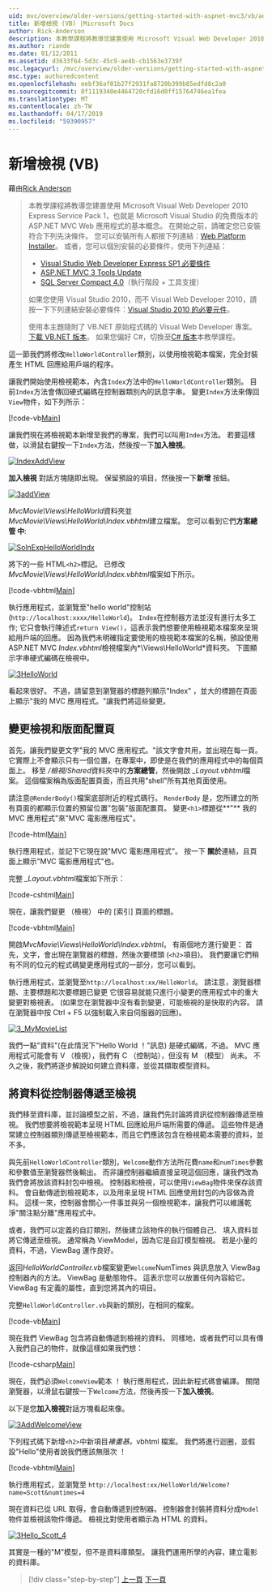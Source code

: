 ```yaml
---
uid: mvc/overview/older-versions/getting-started-with-aspnet-mvc3/vb/adding-a-view
title: 新增檢視 (VB) |Microsoft Docs
author: Rick-Anderson
description: 本教學課程將教導您建置使用 Microsoft Visual Web Developer 2010 Express Service Pack 1，也就是 ASP.NET MVC Web 應用程式的基本概念...
ms.author: riande
ms.date: 01/12/2011
ms.assetid: d3633f64-5d3c-45c9-ae4b-cb1563e3739f
msc.legacyurl: /mvc/overview/older-versions/getting-started-with-aspnet-mvc3/vb/adding-a-view
msc.type: authoredcontent
ms.openlocfilehash: eebf36af01b27f2931fa8720b399b85edfd8c2a0
ms.sourcegitcommit: 0f1119340e4464720cfd16d0ff15764746ea1fea
ms.translationtype: MT
ms.contentlocale: zh-TW
ms.lasthandoff: 04/17/2019
ms.locfileid: "59390957"
---
```

# <a name="adding-a-view-vb"></a>新增檢視 (VB)

藉由[Rick Anderson]((https://twitter.com/RickAndMSFT))

> 本教學課程將教導您建置使用 Microsoft Visual Web Developer 2010 Express Service Pack 1，也就是 Microsoft Visual Studio 的免費版本的 ASP.NET MVC Web 應用程式的基本概念。 在開始之前，請確定您已安裝符合下列先決條件。 您可以安裝所有人都按下列連結：[Web Platform Installer](https://www.microsoft.com/web/gallery/install.aspx?appid=VWD2010SP1Pack)。 或者，您可以個別安裝的必要條件，使用下列連結：
> 
> - [Visual Studio Web Developer Express SP1 必要條件](https://www.microsoft.com/web/gallery/install.aspx?appid=VWD2010SP1Pack)
> - [ASP.NET MVC 3 Tools Update](https://www.microsoft.com/web/gallery/install.aspx?appsxml=&amp;appid=MVC3)
> - [SQL Server Compact 4.0](https://www.microsoft.com/web/gallery/install.aspx?appid=SQLCE;SQLCEVSTools_4_0)（執行階段 + 工具支援）
> 
> 如果您使用 Visual Studio 2010，而不 Visual Web Developer 2010，請按一下下列連結安裝必要條件：[Visual Studio 2010 的必要元件](https://www.microsoft.com/web/gallery/install.aspx?appsxml=&amp;appid=VS2010SP1Pack)。
> 
> 使用本主題隨附了 VB.NET 原始程式碼的 Visual Web Developer 專案。 [下載 VB.NET 版本](https://code.msdn.microsoft.com/Introduction-to-MVC-3-10d1b098)。 如果您偏好 C#，切換至[C# 版本](../cs/adding-a-view.md)本教學課程。


這一節我們將修改`HelloWorldController`類別，以使用檢視範本檔案，完全封裝產生 HTML 回應給用戶端的程序。

讓我們開始使用檢視範本，內含`Index`方法中的`HelloWorldController`類別。 目前`Index`方法會傳回硬式編碼在控制器類別內的訊息字串。 變更`Index`方法來傳回`View`物件，如下列所示：

[!code-vb[Main](adding-a-view/samples/sample1.vb)]

讓我們現在將檢視範本新增至我們的專案，我們可以叫用`Index`方法。 若要這樣做，以滑鼠右鍵按一下`Index`方法，然後按一下**加入檢視**。

[![IndexAddView](adding-a-view/_static/image2.png "IndexAddView")](adding-a-view/_static/image1.png)

**加入檢視** 對話方塊隨即出現。 保留預設的項目，然後按一下**新增** 按鈕。

[![3addView](adding-a-view/_static/image4.png "3addView")](adding-a-view/_static/image3.png)

*MvcMovie\Views\HelloWorld*資料夾並*MvcMovie\Views\HelloWorld\Index.vbhtml*建立檔案。 您可以看到它們**方案總管 中**:

[![SolnExpHelloWorldIndx](adding-a-view/_static/image6.png "SolnExpHelloWorldIndx")](adding-a-view/_static/image5.png)

將下的一些 HTML`<h2>`標記。 已修改*MvcMovie\Views\HelloWorld\Index.vbhtml*檔案如下所示。

[!code-vbhtml[Main](adding-a-view/samples/sample2.vbhtml)]

執行應用程式，並瀏覽至&quot;hello world&quot;控制站 (`http://localhost:xxxx/HelloWorld`)。 `Index`在控制器方法並沒有進行太多工作; 它只會執行陳述式`return View()`，這表示我們想要使用檢視範本檔案來呈現給用戶端的回應。 因為我們未明確指定要使用的檢視範本檔案的名稱，預設使用 ASP.NET MVC *Index.vbhtml*檢視檔案內*\Views\HelloWorld*資料夾。 下圖顯示字串硬式編碼在檢視中。

[![3HelloWorld](adding-a-view/_static/image8.png "3HelloWorld")](adding-a-view/_static/image7.png)

看起來很好。 不過，請留意到瀏覽器的標題列顯示&quot;Index&quot; ，並大的標題在頁面上顯示&quot;我的 MVC 應用程式。&quot;讓我們將這些變更。

## <a name="changing-views-and-layout-pages"></a>變更檢視和版面配置頁

首先，讓我們變更文字&quot;我的 MVC 應用程式。&quot;該文字會共用，並出現在每一頁。 它實際上不會顯示只有一個位置，在專案中，即使是在我們的應用程式中的每個頁面上。 移至 */檢視/Shared*資料夾中的**方案總管**，然後開啟 *\_Layout.vbhtml*檔案。 這個檔案稱為版面配置頁面，而且共用&quot;shell&quot;所有其他頁面使用。

請注意`@RenderBody()`檔案底部附近的程式碼行。 `RenderBody` 是，您所建立的所有頁面的都顯示位置的預留位置&quot;包裝&quot;版面配置頁。 變更`<h1>`標題從**&quot;** 我的 MVC 應用程式&quot;來&quot;MVC 電影應用程式&quot;。

[!code-html[Main](adding-a-view/samples/sample3.html)]

執行應用程式，並記下它現在說&quot;MVC 電影應用程式&quot;。 按一下 **關於**連結，且頁面上顯示&quot;MVC 電影應用程式&quot;也。

完整 *\_Layout.vbhtml*檔案如下所示：

[!code-cshtml[Main](adding-a-view/samples/sample4.cshtml)]

現在，讓我們變更 （檢視） 中的 [索引] 頁面的標題。

[!code-vbhtml[Main](adding-a-view/samples/sample5.vbhtml)]

開啟*MvcMovie\Views\HelloWorld\Index.vbhtml*。 有兩個地方進行變更： 首先，文字，會出現在瀏覽器的標題，然後次要標頭 (`<h2>`項目)。 我們要讓它們稍有不同的位元的程式碼變更應用程式的一部分，您可以看到。

執行應用程式，並瀏覽至`http://localhost:xx/HelloWorld`。 請注意，瀏覽器標題、主要標題和次要標題已變更 它很容易就能只進行小變更的應用程式中的重大變更對檢視表。 (如果您在瀏覽器中沒有看到變更，可能檢視的是快取的內容。 請在瀏覽器中按 Ctrl + F5 以強制載入來自伺服器的回應)。

[![3_MyMovieList](adding-a-view/_static/image10.png "3_MyMovieList")](adding-a-view/_static/image9.png)

我們一點&quot;資料&quot;(在此情況下&quot;Hello World ！&quot;訊息) 是硬式編碼，不過。 MVC 應用程式可能會有 V （檢視），我們有 C （控制站），但沒有 M （模型） 尚未。 不久之後，我們將逐步解說如何建立資料庫，並從其擷取模型資料。

## <a name="passing-data-from-the-controller-to-the-view"></a>將資料從控制器傳遞至檢視

我們移至資料庫，並討論模型之前，不過，讓我們先討論將資訊從控制器傳遞至檢視。 我們想要將檢視範本呈現 HTML 回應給用戶端所需要的傳遞。 這些物件是通常建立控制器類別傳遞至檢視範本，而且它們應該包含在檢視範本需要的資料，並不多。

與先前`HelloWorldController`類別，`Welcome`動作方法所花費`name`和`numTimes`參數和參數值至瀏覽器然後輸出。 而非讓控制器繼續直接呈現這個回應，讓我們改為我們會將放該資料封包中檢視。 控制器和檢視，可以使用`ViewBag`物件來保存該資料。 會自動傳遞到檢視範本，以及用來呈現 HTML 回應使用封包的內容做為資料。 這樣一來，控制器會關心一件事並與另一個檢視範本，讓我們可以維護乾淨&quot;關注點分離&quot;應用程式中。

或者，我們可以定義的自訂類別，然後建立該物件的執行個體自己、 填入資料並將它傳遞至檢視。 通常稱為 ViewModel，因為它是自訂模型檢視。 若是小量的資料，不過，ViewBag 運作良好。

返回*HelloWorldController.vb*檔案變更`Welcome`NumTimes 與訊息放入 ViewBag 控制器內的方法。 ViewBag 是動態物件。 這表示您可以放置任何內容給它。 ViewBag 有定義的屬性，直到您將其內的項目。

完整`HelloWorldController.vb`與新的類別，在相同的檔案。

[!code-vb[Main](adding-a-view/samples/sample6.vb)]

現在我們 ViewBag 包含將自動傳遞到檢視的資料。 同樣地，或者我們可以具有傳入我們自己的物件，就像這樣如果我們想：

[!code-csharp[Main](adding-a-view/samples/sample7.cs)]

現在，我們必須`WelcomeView`範本 ！ 執行應用程式，因此新程式碼會編譯。 關閉瀏覽器，以滑鼠右鍵按一下`Welcome`方法，然後再按一下**加入檢視**。

以下是您**加入檢視**對話方塊看起來像。

[![3AddWelcomeView](adding-a-view/_static/image12.png "3AddWelcomeView")](adding-a-view/_static/image11.png)

下列程式碼下新增`<h2>`中新項目<em>褖畫惎。</em>vbhtml 檔案。 我們將進行迴圈，並假設&quot;Hello&quot;使用者說我們應該無限次 ！

[!code-vbhtml[Main](adding-a-view/samples/sample8.vbhtml)]

執行應用程式，並瀏覽至 `http://localhost:xx/HelloWorld/Welcome?name=Scott&numtimes=4`

現在資料已從 URL 取得，會自動傳遞到控制器。 控制器會封裝將資料分成`Model`物件並檢視該物件傳遞。 檢視比對使用者顯示為 HTML 的資料。

[![3Hello_Scott_4](adding-a-view/_static/image14.png "3Hello_Scott_4")](adding-a-view/_static/image13.png)

其實是一種的&quot;M&quot;模型，但不是資料庫類型。 讓我們運用所學的內容，建立電影的資料庫。

> [!div class="step-by-step"]
> [上一頁](adding-a-controller.md)
> [下一頁](adding-a-model.md)

